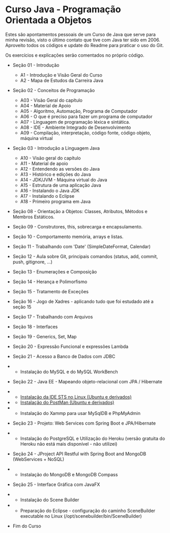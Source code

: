 # Curso Java - Programação Orientada a Objetos

 Estes são apontamentos pessoais de um Curso de Java que serve para minha revisão, visto o último contato que tive com Java ter sido em 2006. Aproveito todos os códigos e update do Readme para praticar o uso do Git.

 Os exercícios e explicações serão comentados no próprio código.

 - Seção 01 - Introdução
    - A1 - Introdução e Visão Geral do Curso
    - A2 - Mapa de Estudos da Carreira Java

- Seção 02 - Conceitos de Programação
    - A03 - Visão Geral do capítulo
    - A04 - Material de Apoio
    - A05 - Algoritmo, Automação, Programa de Computador
    - A06 - O que é preciso para fazer um programa de computador
    - A07 - Linguagem de programação léxica e sintática.
    - A08 - IDE - Ambiente Integrado de Desenvolvimento
    - A09 - Compilação, interpretação, código fonte, código objeto, máquina virtual

- Seção 03 - Introdução a Linguagem Java
    - A10 - Visão geral do capítulo
    - A11 - Material de apoio
    - A12 - Entendendo as versões do Java
    - A13 - Histórico e edições do Java
    - A14 - JDK/JVM - Máquina virtual do Java
    - A15 - Estrutura de uma aplicação Java
    - A16 - Instalando o Java JDK 
    - A17 - Instalando o Eclipse
    - A18 - Primeiro programa em Java

 - Seção 08 - Orientação a Objetos: Classes, Atributos, Métodos e Membros Estáticos.
 - Seção 09 - Construtores, this, sobrecarga e encapsulamento.
 - Seção 10 - Comportamento memória, arrays e listas.
 - Seção 11 - Trabalhando com 'Date' (SimpleDateFormat, Calendar)
 - Seção 12 - Aula sobre Git, principais comandos (status, add, commit, push, gitignore, ...)
 - Seção 13 - Enumerações e Composição
 - Seção 14 - Herança e Polimorfismo
 - Seção 15 - Tratamento de Exceções
 - Seção 16 - Jogo de Xadres - aplicando tudo que foi estudado até a seção 15
 - Seção 17 - Trabalhando com Arquivos
 - Seção 18 - Interfaces
 - Seção 19 - Generics, Set, Map
 - Seção 20 - Expressão Funcional e expressões Lambda
 - Seção 21 - Acesso a Banco de Dados com JDBC
 - - Instalação do MySQL e do MySQL WorkBench
 - Seção 22 - Java EE - Mapeando objeto-relacional com JPA / Hibernate
 - - <a href="https://www.youtube.com/watch?v=gBZ9kh3r2Lg">Instalação da IDE STS no Linux (Ubuntu e derivados)<a>
 - - <a href="https://www.youtube.com/watch?v=CoEZ53Qim8E">Instalação do PostMan (Ubuntu e derivados)<a>
 - - Instalação do Xammp para usar MySqlDB e PhpMyAdmin
 - Seção 23 - Projeto: Web Services com Spring Boot e JPA/Hibernate
 - - Instalação do PostgreSQL e Utilização do Heroku (versão gratuita do Heroku não está mais disponível - não utilizei)
 - Seção 24 - JProject API Restful with Spring Boot and MongoDB (WebServices + NoSQL)
 - - Instalação do MongoDB e MongoDB Compass
 - Seção 25 - Interface Gráfica com JavaFX
 - - Instalação do Scene Builder
 - - Preparação do Eclipse - configuração do caminho SceneBuilder executable no Linux (/opt/scenebuilder/bin/SceneBuilder)
 - Fim do Curso

 
